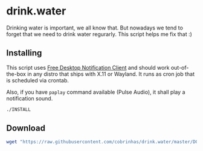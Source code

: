 # drink.water

Drinking water is important, we all know that. But nowadays we tend to forget that we need to drink water regurarly. This script helps me fix that :)

## Installing

This script uses [Free Desktop Notification Client](https://specifications.freedesktop.org/notification-spec/notification-spec-latest.html) and should work out-of-the-box in any distro that ships with X.11 or Wayland. It runs as cron job that is scheduled via crontab.

Also, if you have `paplay` command available (Pulse Audio), it shall play a notification sound.

```bash
./INSTALL
```

## Download

```bash
wget "https://raw.githubusercontent.com/cobrinhas/drink.water/master/DOWNLOAD.bash" | sh
```